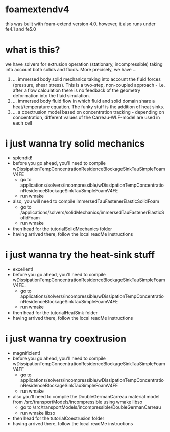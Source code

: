 # foamextendv4
this was built with foam-extend version 4.0. however, it also runs under fe4.1 and fe5.0

# what is this?
we have solvers for extrusion operation (stationary, incompressible) taking into account both solids and fluids. More precisely, we have ...
1. ... immersed body solid mechanics taking into account the fluid forces (pressure, shear stress). This is a two-step, non-coupled approach - i.e. after a flow calculation there is no feedback of the geometry deformation into the fluid simulation. 
2. ... immersed body fluid flow in which fluid and solid domain share a heat/temperature equation. The funky stuff is the addition of heat sinks.
3. ... a coextrusion model based on concentration tracking - depending on concentration, different values of the Carreau-WLF-model are used in each cell

# i just wanna try solid mechanics
* splendid!
* before you go ahead, you'll need to compile wDissipationTempConcentrationResidenceBlockageSinkTauSimpleFoamV4FE
  * go to applications/solvers/incompressible/wDissipationTempConcentrationResidenceBlockageSinkTauSimpleFoamV4FE
  * run wmake
* also, you will need to compile immersedTauFastenerElasticSolidFoam 
  * go to /applications/solvers/solidMechanics/immersedTauFastenerElasticSolidFoam
  * run wmake
* then head for the tutorialSolidMechanics folder
* having arrived there, follow the local readMe instructions


# i just wanna try the heat-sink stuff
* excellent!
* before you go ahead, you'll need to compile wDissipationTempConcentrationResidenceBlockageSinkTauSimpleFoamV4FE.
  *  go to applications/solvers/incompressible/wDissipationTempConcentrationResidenceBlockageSinkTauSimpleFoamV4FE
  *  run wmake
* then head for the tutorialHeatSink folder
* having arrived there, follow the local readMe instructions

# i just wanna try coextrusion
* magnificient!
* before you go ahead, you'll need to compile wDissipationTempConcentrationResidenceBlockageSinkTauSimpleFoamV4FE
  *  go to applications/solvers/incompressible/wDissipationTempConcentrationResidenceBlockageSinkTauSimpleFoamV4FE
  *  run wmake
* also you'll need to compile the DoubleGermanCarreau material model from /src/transportModels/incompressible using wmake libso
  *  go to /src/transportModels/incompressible/DoubleGermanCarreau
  *  run wmake libso
* then head for the tutorialCoextrusion folder
* having arrived there, follow the local readMe instructions


